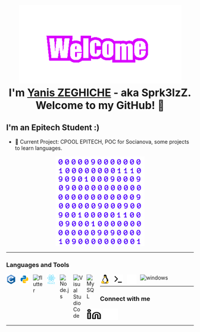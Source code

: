 <h1 align="center"> <img src="https://github.com/Paul-Marie/Paul-Marie/blob/master/Assets/Welcome.gif" alt="Welcome"> <br>I'm <a href="https://github.com/Paul-Marie">Yanis ZEGHICHE</a> - aka Sprk3lzZ. Welcome to my GitHub! 🤗</h1>

<h2> I'm an Epitech Student :) </h2>

- 🚧 Current Project: CPOOL EPITECH, POC for Socianova, some projects to learn languages.

<p align="center"> <img src="https://github.com/Paul-Marie/Paul-Marie/blob/master/Assets/Matrix.gif" alt="Matrix" height="240px"/> </p>

---

<h3 align="left">Languages and Tools</h3>
<p>
<img align="left" src="https://raw.githubusercontent.com/devicons/devicon/master/icons/c/c-original.svg" alt="c" width="26px" style="padding-right:10px;" />
<img align="left" src="./img/python.svg" alt="Python" width="26px" style="padding-right:10px;" />
<img align="left" src="https://www.vectorlogo.zone/logos/flutterio/flutterio-icon.svg" alt="flutter" width="26px" style="padding-right:10px;" />
<img align="left" src="https://raw.githubusercontent.com/devicons/devicon/master/icons/react/react-original-wordmark.svg" alt="react" width="26px" style="padding-right:10px;" />
<img align="left" src="https://cdn.jsdelivr.net/gh/devicons/devicon/icons/nodejs/nodejs-original.svg" alt="Node.js" width="26px" style="padding-right:10px;" />
<img align="left" src="https://cdn.jsdelivr.net/gh/devicons/devicon/icons/vscode/vscode-original.svg" alt="Visual Studio Code" width="26px" style="padding-right:10px;"  />
<img align="left" src="https://cdn.jsdelivr.net/gh/devicons/devicon/icons/mysql/mysql-original.svg" alt="MySQL" width="26px" style="padding-right:10px;" />
<img align="left" src="https://raw.githubusercontent.com/devicons/devicon/master/icons/linux/linux-original.svg" alt="linux" width="26px" style="padding-right:10px;" />
<img align="left" src="./img/terminal-light.svg#gh-light-mode-only" alt="Terminal" width="26px" style="padding-right:10px;" />
<img align="left" src="./img/terminal-dark.svg#gh-dark-mode-only" alt="Terminal" width="26px" style="padding-right:10px;" />
<img align="left" src="https://upload.wikimedia.org/wikipedia/commons/thumb/e/e2/Windows_logo_and_wordmark_-_2021.svg/langfr-1920px-Windows_logo_and_wordmark_-_2021.svg.png" alt="windows" width="75px" style="padding-right:10px;" />
</p>
<br />

---

<h3 align="left">Connect with me</h3>
<p align="left">
<a href="https://www.linkedin.com/in/yaniszeghiche/#gh-light-mode-only" target="blank"><img align="center" src="./img/linkedin-light.svg" alt="yaniszeghiche" height="30" width="40" /></a>
<a href="https://www.linkedin.com/in/yaniszeghiche/#gh-dark-mode-only" target="blank"><img align="center" src="./img/linkedin-dark.svg" alt="yaniszeghiche" height="30" width="40" /></a>
</p>
</p>
</p>

---
